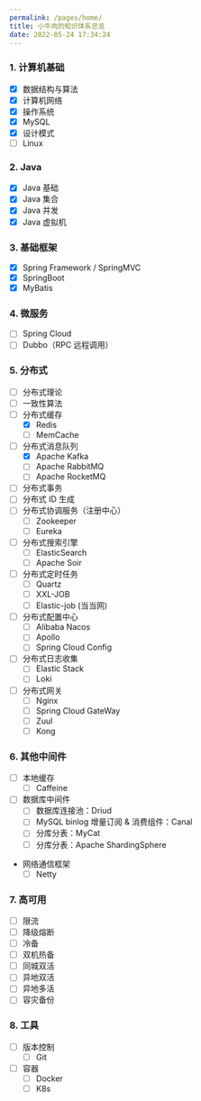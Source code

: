 ```yaml
---
permalink: /pages/home/
title: 小牛肉的知识体系总览
date: 2022-05-24 17:34:24
---
```




### 1. 计算机基础

- [x] 数据结构与算法
- [x] 计算机网络
- [x] 操作系统
- [x] MySQL
- [x] 设计模式
- [ ] Linux

### 2. Java

- [x] Java 基础
- [x] Java 集合
- [x] Java 并发
- [x] Java 虚拟机

### 3. 基础框架

- [x] Spring Framework / SpringMVC
- [x] SpringBoot
- [x] MyBatis

### 4. 微服务

- [ ] Spring Cloud
- [ ] Dubbo（RPC 远程调用）

### 5. 分布式

- [ ] 分布式理论
- [ ] 一致性算法
- [ ] 分布式缓存
  - [x] Redis
  - [ ] MemCache
- [ ] 分布式消息队列
  - [x] Apache Kafka
  - [ ] Apache RabbitMQ
  - [ ] Apache RocketMQ
- [ ] 分布式事务
- [ ] 分布式 ID 生成
- [ ] 分布式协调服务（注册中心）
  - [ ] Zookeeper
  - [ ] Eureka
- [ ] 分布式搜索引擎
  - [ ] ElasticSearch
  - [ ] Apache Soir
- [ ] 分布式定时任务
  - [ ] Quartz
  - [ ] XXL-JOB
  - [ ] Elastic-job (当当网)
- [ ] 分布式配置中心
  - [ ] Alibaba Nacos
  - [ ] Apollo
  - [ ] Spring Cloud Config
- [ ] 分布式日志收集
  - [ ] Elastic Stack
  - [ ] Loki
- [ ] 分布式网关
  - [ ] Nginx
  - [ ] Spring Cloud GateWay
  - [ ] Zuul
  - [ ] Kong

### 6. 其他中间件

- [ ] 本地缓存
  - [ ] Caffeine
- [ ] 数据库中间件
  - [ ] 数据库连接池：Driud
  - [ ] MySQL binlog 增量订阅 & 消费组件：Canal
  - [ ] 分库分表：MyCat
  - [ ] 分库分表：Apache ShardingSphere
- 网络通信框架
  - [ ] Netty

### 7. 高可用

- [ ] 限流
- [ ] 降级熔断
- [ ] 冷备
- [ ] 双机热备
- [ ] 同城双活
- [ ] 异地双活
- [ ] 异地多活
- [ ] 容灾备份

### 8. 工具

- [ ] 版本控制
  - [ ] Git
- [ ] 容器
  - [ ] Docker
  - [ ] K8s